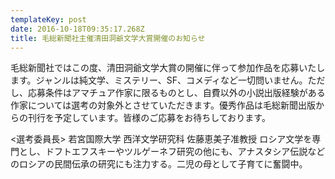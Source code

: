 ```yaml
---
templateKey: post
date: 2016-10-18T09:35:17.268Z
title: 毛総新聞社主催清田洞爺文学大賞開催のお知らせ
---
```

毛総新聞社ではこの度、清田洞爺文学大賞の開催に伴って参加作品を応募いたします。ジャンルは純文学、ミステリー、SF、コメディなど一切問いません。ただし、応募条件はアマチュア作家に限るものとし、自費以外の小説出版経験がある作家については選考の対象外とさせていただきます。優秀作品は毛総新聞出版からの刊行を予定しています。皆様のご応募をお待ちしております。

<選考委員長>
若宮国際大学 西洋文学研究科 佐藤恵美子准教授
ロシア文学を専門とし、ドフトエフスキーやツルゲーネフ研究の他にも、アナスタシア伝説などのロシアの民間伝承の研究にも注力する。二児の母として子育てに奮闘中。